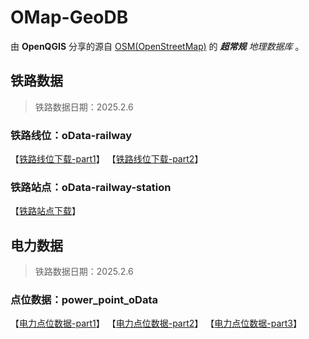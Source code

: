 # OMap-GeoDB
由 **OpenQGIS** 分享的源自 [OSM(OpenStreetMap)](https://www.openstreetmap.org/) 的 ***超常规** 地理数据库* 。

## 铁路数据
> 铁路数据日期：2025.2.6
### 铁路线位：oData-railway
【[铁路线位下载-part1](https://github.com/OpenQGIS/OMap-GeoDB/blob/main/oData-railway/%E9%93%81%E8%B7%AF.zip.001)】
【[铁路线位下载-part2](https://github.com/OpenQGIS/OMap-GeoDB/blob/main/oData-railway/%E9%93%81%E8%B7%AF.zip.002)】
### 铁路站点：oData-railway-station
【[铁路站点下载](https://github.com/OpenQGIS/OMap-GeoDB/tree/main/oData-railway-station)】

## 电力数据
> 铁路数据日期：2025.2.6
### 点位数据：power_point_oData
【[电力点位数据-part1](https://github.com/OpenQGIS/OMap-GeoDB/blob/main/oData-power/power_point_oData.zip.001)】
【[电力点位数据-part2](https://github.com/OpenQGIS/OMap-GeoDB/blob/main/oData-power/power_point_oData.zip.002)】
【[电力点位数据-part3](https://github.com/OpenQGIS/OMap-GeoDB/blob/main/oData-power/power_point_oData.zip.003)】
